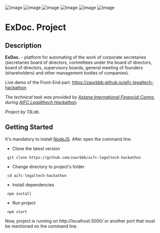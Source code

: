 ![image](https://img.shields.io/badge/React-20232A?style=for-the-badge&logo=react&logoColor=61DAFB)
![image](https://img.shields.io/badge/TypeScript-007ACC?style=for-the-badge&logo=typescript&logoColor=white)
![image](https://img.shields.io/badge/JavaScript-323330?style=for-the-badge&logo=javascript&logoColor=F7DF1E)
![image](https://img.shields.io/badge/HTML5-E34F26?style=for-the-badge&logo=html5&logoColor=white)
![image](https://img.shields.io/badge/CSS3-1572B6?style=for-the-badge&logo=css3&logoColor=white)
![image](https://img.shields.io/badge/Sass-CC6699?style=for-the-badge&logo=sass&logoColor=white)
# ExDoc. Project

## Description

**ExDoc.** - platform for automating of the work of corporate secretaries (secretaries board of directors, committees under the board of directors, board of directors, supervisory boards, general meeting of founders (shareholders) and other management bodies of companies).

Live demo of the Front-End part: https://zaurbbb.github.io/aifc-legaltech-hackathon

*The technical task was provided by [Astana International Financial Centre](https://aifc.kz/), during [AIFC Legalthech Hackathon](https://aifc.kz/press-relizy/hackathon-of-legal-technologies-in-the-aifc/).*

*Project by 13Lab.*

## Getting Started

It's mandatory to install [NodeJS](https://nodejs.org/en/download/). After open the command line.

- Clone the latest version
```
 git clone https://github.com/zaurbbb/aifc-legaltech-hackathon
```
- Change directory to project's folder
```
 cd aifc-legaltech-hackathon
```
- Install dependencies
```
 npm install
```
- Run project
```
 npm start
```
Now, project is running on http://localhost:3000/ or another port that must be mentioned on the command line.

